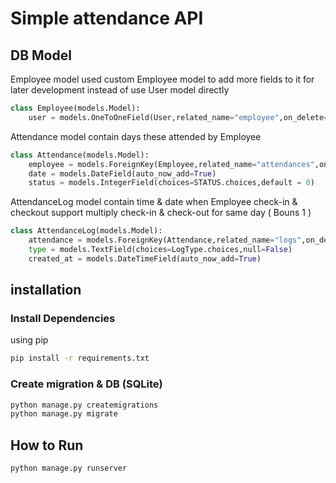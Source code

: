 # Simple attendance API


## DB Model

Employee model
used custom Employee model to add more fields to it for later development instead of use User model directly
```python
class Employee(models.Model):
    user = models.OneToOneField(User,related_name="employee",on_delete=models.CASCADE)
```

Attendance model 
contain days these attended by Employee
```python
class Attendance(models.Model):
    employee = models.ForeignKey(Employee,related_name="attendances",on_delete=models.CASCADE)
    date = models.DateField(auto_now_add=True)
    status = models.IntegerField(choices=STATUS.choices,default = 0)
```

AttendanceLog model
contain time & date when Employee check-in & checkout 
support multiply check-in & check-out for same day ( Bouns 1 )
```python
class AttendanceLog(models.Model):
    attendance = models.ForeignKey(Attendance,related_name="logs",on_delete=models.CASCADE)
    type = models.TextField(choices=LogType.choices,null=False)
    created_at = models.DateTimeField(auto_now_add=True)
```


## installation

### Install Dependencies
using pip 
```bash
pip install -r requirements.txt
```

### Create migration & DB (SQLite)
```bash
python manage.py createmigrations
python manage.py migrate
```


## How to Run 
```bash
python manage.py runserver
```